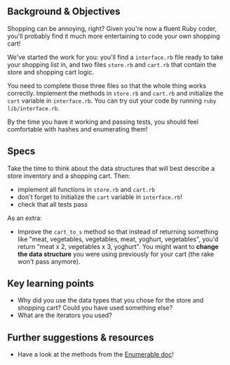 ## Background & Objectives

Shopping can be annoying, right? Given you're now a fluent Ruby coder, you'll probably find it much more entertaining to code your own shopping cart!

We've started the work for you: you'll find a `interface.rb` file ready to take your shopping list in, and two files `store.rb` and `cart.rb` that contain the store and shopping cart logic.

You need to complete those three files so that the whole thing works correctly. Implement the methods in `store.rb` and `cart.rb` and initialize the `cart` variable in `interface.rb`.
You can try out your code by running `ruby lib/interface.rb`.

By the time you have it working and passing tests, you should feel comfortable with hashes and enumerating them!

## Specs

Take the time to think about the data structures that will best describe a store inventory and a shopping cart. Then:

- implement all functions in `store.rb` and `cart.rb`
- don't forget to initialize the `cart` variable in `interface.rb`!
- check that all tests pass

As an extra:

- Improve the `cart_to_s` method so that instead of returning something like
"meat, vegetables, vegetables, meat, yoghurt, vegetables", you'd return
"meat x 2, vegetables x 3, yoghurt". You might want to **change the data structure** you were using previously for your cart (the rake won't pass anymore).

## Key learning points

* Why did you use the data types that you chose for the store and shopping cart? Could you have used something else?
* What are the iterators you used?

## Further suggestions & resources

* Have a look at the methods from the [Enumerable doc](http://ruby-doc.org/core-2.4.0/Enumerable.html)!
